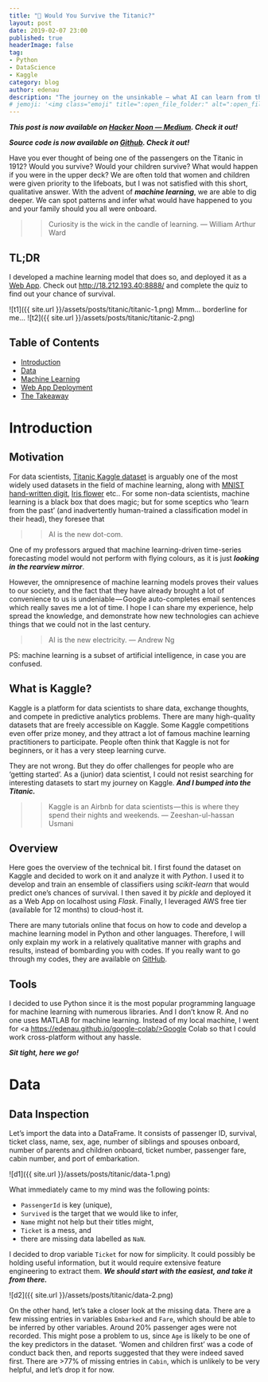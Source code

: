 ```yaml
---
title: "️🚢 Would You Survive the Titanic?"
layout: post
date: 2019-02-07 23:00
published: true
headerImage: false
tag:
- Python
- DataScience
- Kaggle
category: blog
author: edenau
description: "The journey on the unsinkable — what AI can learn from the disaster"
# jemoji: '<img class="emoji" title=":open_file_folder:" alt=":open_file_folder:" src="https://assets.github.com/images/icons/emoji/unicode/1f5c2.png" height="20" width="20" align="absmiddle">'
---
```


***This post is now available on <a href="https://hackernoon.com/would-you-survive-the-titanic-aa4ae2e86e9" target="_blank">Hacker Noon — Medium</a>. Check it out!***

***Source code is now available on <a href="https://github.com/edenau/titanic" target="_blank">Github</a>. Check it out!***

Have you ever thought of being one of the passengers on the Titanic in 1912? Would you survive? Would your children survive? What would happen if you were in the upper deck? We are often told that women and children were given priority to the lifeboats, but I was not satisfied with this short, qualitative answer. With the advent of ***machine learning***, we are able to dig deeper. We can spot patterns and infer what would have happened to you and your family should you all were onboard.

>> Curiosity is the wick in the candle of learning.
— William Arthur Ward

## TL;DR
I developed a machine learning model that does so, and deployed it as a <a href="http://18.212.193.40:8888/" target="_blank">Web App</a>. Check out <a href="http://18.212.193.40:8888/" target="_blank">http://18.212.193.40:8888/</a> and complete the quiz to find out your chance of survival.

![t1]({{ site.url }}/assets/posts/titanic/titanic-1.png)
Mmm… borderline for me…
![t2]({{ site.url }}/assets/posts/titanic/titanic-2.png)

## Table of Contents
- [Introduction](#intro)
- [Data](#data)
- [Machine Learning](#ml)
- [Web App Deployment](#webapp)
- [The Takeaway](#takeaway)

<div class="breaker"></div> <a id="intro"></a>

# Introduction
## Motivation
For data scientists, <a href="https://www.kaggle.com/c/titanic" target="_blank">Titanic Kaggle dataset</a> is arguably one of the most widely used datasets in the field of machine learning, along with <a href="http://yann.lecun.com/exdb/mnist/" target="_blank">MNIST hand-written digit</a>, <a href="https://archive.ics.uci.edu/ml/datasets/iris" target="_blank">Iris flower</a> etc.. For some non-data scientists, machine learning is a black box that does magic; but for some sceptics who ‘learn from the past’ (and inadvertently human-trained a classification model in their head), they foresee that

>> AI is the new dot-com.

One of my professors argued that machine learning-driven time-series forecasting model would not perform with flying colours, as it is just ***looking in the rearview mirror***.

However, the omnipresence of machine learning models proves their values to our society, and the fact that they have already brought a lot of convenience to us is undeniable — Google auto-completes email sentences which really saves me a lot of time. I hope I can share my experience, help spread the knowledge, and demonstrate how new technologies can achieve things that we could not in the last century.

>> AI is the new electricity.
— Andrew Ng

PS: machine learning is a subset of artificial intelligence, in case you are confused.

## What is Kaggle?
Kaggle is a platform for data scientists to share data, exchange thoughts, and compete in predictive analytics problems. There are many high-quality datasets that are freely accessible on Kaggle. Some Kaggle competitions even offer prize money, and they attract a lot of famous machine learning practitioners to participate. People often think that Kaggle is not for beginners, or it has a very steep learning curve.

They are not wrong. But they do offer challenges for people who are ‘getting started’. As a (junior) data scientist, I could not resist searching for interesting datasets to start my journey on Kaggle. ***And I bumped into the Titanic.***

>> Kaggle is an Airbnb for data scientists — this is where they spend their nights and weekends.
— Zeeshan-ul-hassan Usmani

## Overview
Here goes the overview of the technical bit. I first found the dataset on Kaggle and decided to work on it and analyze it with *Python*. I used it to develop and train an ensemble of classifiers using *scikit-learn* that would predict one’s chances of survival. I then saved it by *pickle* and deployed it as a Web App on localhost using *Flask*. Finally, I leveraged AWS free tier (available for 12 months) to cloud-host it.

There are many tutorials online that focus on how to code and develop a machine learning model in Python and other languages. Therefore, I will only explain my work in a relatively qualitative manner with graphs and results, instead of bombarding you with codes. If you really want to go through my codes, they are available on <a href="https://github.com/edenau/Titanic" target="_blank">GitHub</a>.

## Tools
I decided to use Python since it is the most popular programming language for machine learning with numerous libraries. And I don’t know R. And no one uses MATLAB for machine learning. Instead of my local machine, I went for <a https://edenau.github.io/google-colab/>Google Colab</a> so that I could work cross-platform without any hassle.

***Sit tight, here we go!***

<div class="breaker"></div> <a id="data"></a>

# Data
## Data Inspection
Let’s import the data into a DataFrame. It consists of passenger ID, survival, ticket class, name, sex, age, number of siblings and spouses onboard, number of parents and children onboard, ticket number, passenger fare, cabin number, and port of embarkation.

![d1]({{ site.url }}/assets/posts/titanic/data-1.png)

What immediately came to my mind was the following points:

- `PassengerId` is key (unique),
- `Survived` is the target that we would like to infer,
- `Name` might not help but their titles might,
- `Ticket` is a mess, and
- there are missing data labelled as `NaN`.

I decided to drop variable `Ticket` for now for simplicity. It could possibly be holding useful information, but it would require extensive feature engineering to extract them. ***We should start with the easiest, and take it from there.***

![d2]({{ site.url }}/assets/posts/titanic/data-2.png)

On the other hand, let’s take a closer look at the missing data. There are a few missing entries in variables `Embarked` and `Fare`, which should be able to be inferred by other variables. Around 20% passenger ages were not recorded. This might pose a problem to us, since `Age` is likely to be one of the key predictors in the dataset. ‘Women and children first’ was a code of conduct back then, and reports suggested that they were indeed saved first. There are >77% of missing entries in `Cabin`, which is unlikely to be very helpful, and let’s drop it for now.
